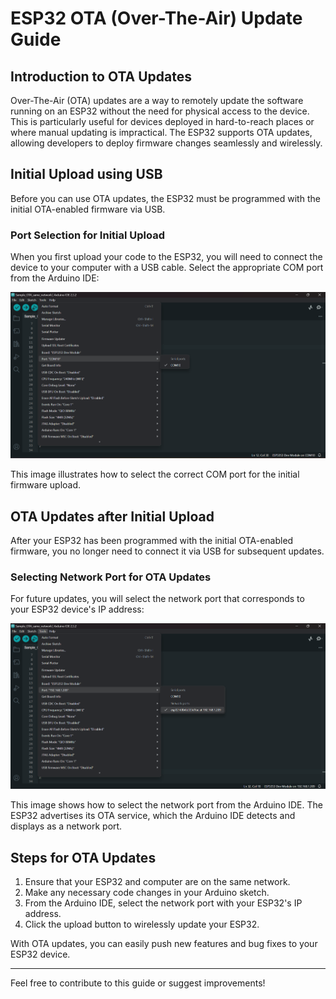 # ESP32 OTA (Over-The-Air) Update Guide

## Introduction to OTA Updates

Over-The-Air (OTA) updates are a way to remotely update the software running on an ESP32 without the need for physical access to the device. This is particularly useful for devices deployed in hard-to-reach places or where manual updating is impractical. The ESP32 supports OTA updates, allowing developers to deploy firmware changes seamlessly and wirelessly.

## Initial Upload using USB

Before you can use OTA updates, the ESP32 must be programmed with the initial OTA-enabled firmware via USB.

### Port Selection for Initial Upload

When you first upload your code to the ESP32, you will need to connect the device to your computer with a USB cable. Select the appropriate COM port from the Arduino IDE:

![Initial Port Selection](Images/port_info_with_usb.png)

This image illustrates how to select the correct COM port for the initial firmware upload.

## OTA Updates after Initial Upload

After your ESP32 has been programmed with the initial OTA-enabled firmware, you no longer need to connect it via USB for subsequent updates.

### Selecting Network Port for OTA Updates

For future updates, you will select the network port that corresponds to your ESP32 device's IP address:

![Network Port Selection](Images/port_info_with_OTA.png)

This image shows how to select the network port from the Arduino IDE. The ESP32 advertises its OTA service, which the Arduino IDE detects and displays as a network port.

## Steps for OTA Updates

1. Ensure that your ESP32 and computer are on the same network.
2. Make any necessary code changes in your Arduino sketch.
3. From the Arduino IDE, select the network port with your ESP32's IP address.
4. Click the upload button to wirelessly update your ESP32.

With OTA updates, you can easily push new features and bug fixes to your ESP32 device.

---

Feel free to contribute to this guide or suggest improvements!
